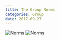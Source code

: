 ```yaml
---
title: The Group Norms
categories: Group
date: 2017-09-27
---
```


![Norms](/images/norms_1.jpg)
![Norms](/images/norms_0.jpg)